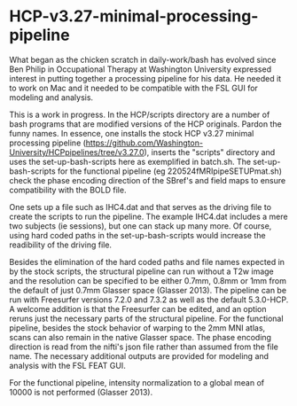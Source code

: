 # HCP-v3.27-minimal-processing-pipeline  

What began as the chicken scratch in daily-work/bash has evolved since Ben Philip in Occupational Therapy at Washington University expressed interest in putting together a processing pipeline for his data.  He needed it to work on Mac and it needed to be compatible with the FSL GUI for modeling and analysis.  

This is a work in progress. In the HCP/scripts directory are a number of bash programs that are modified versions of the HCP originals. Pardon the funny names. In essence, one installs the stock HCP v3.27 minimal processing pipeline (https://github.com/Washington-University/HCPpipelines/tree/v3.27.0), inserts the "scripts" directory and uses the set-up-bash-scripts here as exemplified in batch.sh.  The set-up-bash-scripts for the functional pipeline (eg 220524fMRIpipeSETUPmat.sh) check the phase encoding direction of the SBref's and field maps to ensure compatibility with the BOLD file.  

One sets up a file such as IHC4.dat and that serves as the driving file to create the scripts to run the pipeline. The example IHC4.dat includes a mere two subjects (ie sessions), but one can stack up many more.  Of course, using hard coded paths in the set-up-bash-scripts would increase the readibility of the driving file.

Besides the elimination of the hard coded paths and file names expected in by the stock scripts, the structural pipeline can run without a T2w image and the resolution can be specified to be either 0.7mm, 0.8mm or 1mm from the default of just 0.7mm Glasser space (Glasser 2013).  The pipeline can be run with Freesurfer versions 7.2.0 and 7.3.2 as well as the default 5.3.0-HCP.  A welcome addition is that the Freesurfer can be edited, and an option reruns just the necessary parts of the structural pipeline.  For the functional pipeline, besides the stock behavior of warping to the 2mm MNI atlas, scans can also remain in the native Glasser space.  The phase encoding direction is read from the nifti's json file rather than assumed from the file name.  The necessary additional outputs are provided for modeling and analysis with the FSL FEAT GUI.  

For the functional pipeline, intensity normalization to a global mean of 10000 is not performed (Glasser 2013).
